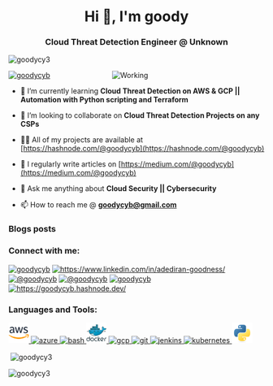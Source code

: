 <h1 align="center">Hi 👋, I'm goody</h1>
<h3 align="center">Cloud Threat Detection Engineer @ Unknown</h3>

<p align="left"> <img src="https://komarev.com/ghpvc/?username=goodycy3&label=Profile%20views&color=0e75b6&style=flat" alt="goodycy3" /> </p>
<img align="right" alt="Working" width="300" src="https://cdn.dribbble.com/users/1162077/screenshots/5403918/media/a85c0dcdcc774c6f340b07518363d6fb.gif">

<p align="left"> <a href="https://twitter.com/goodycyb" target="blank"><img src="https://img.shields.io/twitter/follow/goodycyb?logo=twitter&style=for-the-badge" alt="goodycyb" /></a> </p>

- 🌱 I’m currently learning **Cloud Threat Detection on AWS & GCP || Automation with Python scripting and Terraform**

- 👯 I’m looking to collaborate on **Cloud Threat Detection Projects on any CSPs**

- 👨‍💻 All of my projects are available at [https://hashnode.com/@goodycyb](https://hashnode.com/@goodycyb)

- 📝 I regularly write articles on [https://medium.com/@goodycyb](https://medium.com/@goodycyb)

- 💬 Ask me anything about **Cloud Security || Cybersecurity**

- 📫 How to reach me @ **goodycyb@gmail.com**

### Blogs posts
<!-- BLOG-POST-LIST:START -->
<!-- BLOG-POST-LIST:END -->

<h3 align="left">Connect with me:</h3>
<p align="left">
<a href="https://twitter.com/goodycyb" target="blank"><img align="center" src="https://raw.githubusercontent.com/rahuldkjain/github-profile-readme-generator/master/src/images/icons/Social/twitter.svg" alt="goodycyb" height="30" width="40" /></a>
<a href="https://linkedin.com/in/https://www.linkedin.com/in/adediran-goodness/" target="blank"><img align="center" src="https://raw.githubusercontent.com/rahuldkjain/github-profile-readme-generator/master/src/images/icons/Social/linked-in-alt.svg" alt="https://www.linkedin.com/in/adediran-goodness/" height="30" width="40" /></a>
<a href="https://hashnode.com/@goodycyb" target="blank"><img align="center" src="https://raw.githubusercontent.com/rahuldkjain/github-profile-readme-generator/master/src/images/icons/Social/hashnode.svg" alt="@goodycyb" height="30" width="40" /></a>
<a href="https://medium.com/@goodycyb" target="blank"><img align="center" src="https://raw.githubusercontent.com/rahuldkjain/github-profile-readme-generator/master/src/images/icons/Social/medium.svg" alt="@goodycyb" height="30" width="40" /></a>
<a href="https://www.youtube.com/c/goodycyb" target="blank"><img align="center" src="https://raw.githubusercontent.com/rahuldkjain/github-profile-readme-generator/master/src/images/icons/Social/youtube.svg" alt="goodycyb" height="30" width="40" /></a>
<a href="https://goodycyb.hashnode.dev/rss.xml" target="blank"><img align="center" src="https://raw.githubusercontent.com/rahuldkjain/github-profile-readme-generator/master/src/images/icons/Social/rss.svg" alt="https://goodycyb.hashnode.dev/" height="30" width="40" /></a>
</p>

<h3 align="left">Languages and Tools:</h3>
<p align="left"> <a href="https://aws.amazon.com" target="_blank" rel="noreferrer"> <img src="https://raw.githubusercontent.com/devicons/devicon/master/icons/amazonwebservices/amazonwebservices-original-wordmark.svg" alt="aws" width="40" height="40"/> </a> <a href="https://azure.microsoft.com/en-in/" target="_blank" rel="noreferrer"> <img src="https://www.vectorlogo.zone/logos/microsoft_azure/microsoft_azure-icon.svg" alt="azure" width="40" height="40"/> </a> <a href="https://www.gnu.org/software/bash/" target="_blank" rel="noreferrer"> <img src="https://www.vectorlogo.zone/logos/gnu_bash/gnu_bash-icon.svg" alt="bash" width="40" height="40"/> </a> <a href="https://www.docker.com/" target="_blank" rel="noreferrer"> <img src="https://raw.githubusercontent.com/devicons/devicon/master/icons/docker/docker-original-wordmark.svg" alt="docker" width="40" height="40"/> </a> <a href="https://cloud.google.com" target="_blank" rel="noreferrer"> <img src="https://www.vectorlogo.zone/logos/google_cloud/google_cloud-icon.svg" alt="gcp" width="40" height="40"/> </a> <a href="https://git-scm.com/" target="_blank" rel="noreferrer"> <img src="https://www.vectorlogo.zone/logos/git-scm/git-scm-icon.svg" alt="git" width="40" height="40"/> </a> <a href="https://www.jenkins.io" target="_blank" rel="noreferrer"> <img src="https://www.vectorlogo.zone/logos/jenkins/jenkins-icon.svg" alt="jenkins" width="40" height="40"/> </a> <a href="https://kubernetes.io" target="_blank" rel="noreferrer"> <img src="https://www.vectorlogo.zone/logos/kubernetes/kubernetes-icon.svg" alt="kubernetes" width="40" height="40"/> </a> <a href="https://www.python.org" target="_blank" rel="noreferrer"> <img src="https://raw.githubusercontent.com/devicons/devicon/master/icons/python/python-original.svg" alt="python" width="40" height="40"/> </a> </p>

<p>&nbsp;<img align="center" src="https://github-readme-stats.vercel.app/api?username=goodycy3&show_icons=true&locale=en" alt="goodycy3" /></p>

<p><img align="center" src="https://github-readme-streak-stats.herokuapp.com/?user=goodycy3&" alt="goodycy3" /></p>
